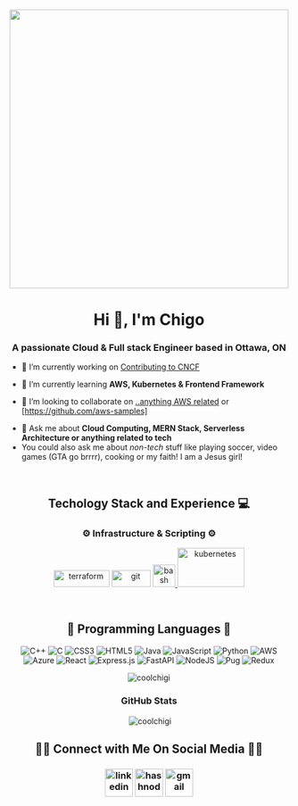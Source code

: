 <h3 align="center"><img src="https://utfs.io/f/347ae53e-ace8-4a6a-95b9-b2eed5df772a-bvmq21.png" width=500></h3>

<h1 align="center">Hi 👋, I'm Chigo</h1>
<h3 align="center">A passionate Cloud & Full stack Engineer based in Ottawa, ON</h3>



- 🔭 I’m currently working on [Contributing to CNCF](https://github.com/coolchigi/awesome-compose)

- 🌱 I’m currently learning **AWS, Kubernetes & Frontend Framework**

- 👯 I’m looking to collaborate on [..anything AWS related](https://github.com/awsdocs) or [https://github.com/aws-samples]

<!-- - 👨‍💻 All of my projects are available at [https://chi.me](#) -->

- 💬 Ask me about **Cloud Computing, MERN Stack, Serverless Architecture or anything related to tech**
- You could also ask me about *non-tech* stuff like playing soccer, video games (GTA go brrrr), cooking or my faith! I am a Jesus girl!

<br>

<h2 align="center">Techology Stack and Experience 💻</h2>
<div align="center">
<h3> ⚙️ <strong> Infrastructure & Scripting </strong> ⚙️</h3> 
<p> 
<img alt="terraform" src="https://img.shields.io/badge/Terraform-7B42BC?style=for-the-badge&logo=Terraform&logoColor=white" width="100" height="30" />
<img alt="git" src="https://img.shields.io/badge/-Git-F05032?style=flat-square&logo=git&logoColor=white" width="70" height="30" />
<a href="https://www.gnu.org/software/bash/" target="_blank" rel="noreferrer"> <img src="https://www.vectorlogo.zone/logos/gnu_bash/gnu_bash-icon.svg" alt="bash" width="40" height="40"/> </a>
<a href="https://kubernetes.io/docs/home/" target="_blank" rel="noreferrer"> <img src="https://www.vectorlogo.zone/logos/kubernetes/kubernetes-ar21.svg" alt="kubernetes" width="120" height="70"/> </a>
</p>
</div>

</br>

<h2 align="center">🔧 Programming Languages 🔧 </h2>
<div align="center">
  
![C++](https://img.shields.io/badge/c++-%2300599C.svg?style=for-the-badge&logo=c%2B%2B&logoColor=white) ![C](https://img.shields.io/badge/c-%2300599C.svg?style=for-the-badge&logo=c&logoColor=white) ![CSS3](https://img.shields.io/badge/css3-%231572B6.svg?style=for-the-badge&logo=css3&logoColor=white) ![HTML5](https://img.shields.io/badge/html5-%23E34F26.svg?style=for-the-badge&logo=html5&logoColor=white) ![Java](https://img.shields.io/badge/java-%23ED8B00.svg?style=for-the-badge&logo=openjdk&logoColor=white) ![JavaScript](https://img.shields.io/badge/javascript-%23323330.svg?style=for-the-badge&logo=javascript&logoColor=%23F7DF1E) ![Python](https://img.shields.io/badge/python-3670A0?style=for-the-badge&logo=python&logoColor=ffdd54) ![AWS](https://img.shields.io/badge/AWS-%23FF9900.svg?style=for-the-badge&logo=amazon-aws&logoColor=white) ![Azure](https://img.shields.io/badge/azure-%230072C6.svg?style=for-the-badge&logo=microsoftazure&logoColor=white) ![React](https://img.shields.io/badge/react-%2320232a.svg?style=for-the-badge&logo=react&logoColor=%2361DAFB) ![Express.js](https://img.shields.io/badge/express.js-%23404d59.svg?style=for-the-badge&logo=express&logoColor=%2361DAFB) ![FastAPI](https://img.shields.io/badge/FastAPI-005571?style=for-the-badge&logo=fastapi) ![NodeJS](https://img.shields.io/badge/node.js-6DA55F?style=for-the-badge&logo=node.js&logoColor=white) ![Pug](https://img.shields.io/badge/Pug-FFF?style=for-the-badge&logo=pug&logoColor=A86454) ![Redux](https://img.shields.io/badge/redux-%23593d88.svg?style=for-the-badge&logo=redux&logoColor=white)
</div>
                                                                                                                                                                                  <div align="center">                                                                                                                                                                           
<p><img align="center" src="https://github-readme-stats.vercel.app/api/top-langs?username=coolchigi&show_icons=true&locale=en&layout=compact" alt="coolchigi" /></p>
</div>  

<div align="center">
<h3> GitHub Stats </h3>
<p>&nbsp;<img align="center" src="https://github-readme-stats.vercel.app/api?username=coolchigi&show_icons=true&locale=en" alt="coolchigi" /></p>
</div>


<!-- - 📫 How to reach me **** -->
<h2 align="center"> 🤝🏻 Connect with Me On Social Media 🤝🏻</h2>
<h3 align="center">
<a href="https://www.linkedin.com/in/chigozirim-eke/"><img src="https://img.icons8.com/color/96/000000/linkedin.png" alt="linkedin" width="50"/></a>
<a href="https://chigo.hashnode.dev/" target="_blank"><img src="https://img.icons8.com/color/96/000000/hashnode.png" alt="hashnode" width="50"/></a>
<a href="chigo.s.eke@gmail.com" target="_blank"><img src="https://img.icons8.com/color/96/000000/gmail.png" alt="gmail" width="50"/></a>
<br>



